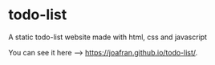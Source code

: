 # todo-list
A static todo-list website made with html, css and javascript

You can see it here --> https://joafran.github.io/todo-list/.
